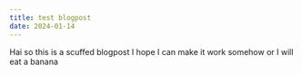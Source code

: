 ```yaml
---
title: test blogpost
date: 2024-01-14
---
```

Hai so this is a scuffed blogpost I hope I can make it work somehow or I will eat a banana

